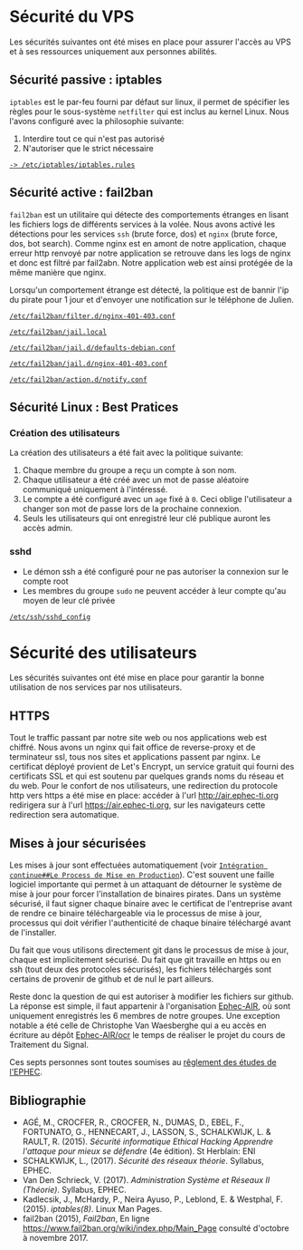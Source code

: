 Sécurité du VPS
===============

Les sécurités suivantes ont été mises en place pour assurer l'accès au VPS et à ses ressources uniquement aux personnes abilités.

Sécurité passive : iptables
---------------------------

`iptables` est le par-feu fourni par défaut sur linux, il permet de spécifier les règles pour le sous-système `netfilter` qui est inclus au kernel Linux. Nous l'avons configuré avec la philosophie suivante:

1) Interdire tout ce qui n'est pas autorisé
2) N'autoriser que le strict nécessaire

[`-> /etc/iptables/iptables.rules`](etc/iptables/iptables.rules)

Sécurité active : fail2ban
--------------------------

`fail2ban` est un utilitaire qui détecte des comportements étranges en lisant les fichiers logs de différents services à la volée. Nous avons activé les détections pour les services `ssh` (brute force, dos) et `nginx` (brute force, dos, bot search). Comme nginx est en amont de notre application, chaque erreur http renvoyé par notre application se retrouve dans les logs de nginx et donc est filtré par fail2abn. Notre application web est ainsi protégée de la même manière que nginx.

Lorsqu'un comportement étrange est détecté, la politique est de bannir l'ip du pirate pour 1 jour et d'envoyer une notification sur le téléphone de Julien.

[`/etc/fail2ban/filter.d/nginx-401-403.conf`](etc/fail2ban/filter.d/nginx-401-403.conf)

[`/etc/fail2ban/jail.local`](etc/fail2ban/jail.local)

[`/etc/fail2ban/jail.d/defaults-debian.conf`](etc/fail2ban/jail.d/defaults-debian.conf)

[`/etc/fail2ban/jail.d/nginx-401-403.conf`](etc/fail2ban/jail.d/nginx-401-403.conf)

[`/etc/fail2ban/action.d/notify.conf`](etc/fail2ban/action.d/notify.conf)

Sécurité Linux : Best Pratices
------------------------------

### Création des utilisateurs

La création des utilisateurs a été fait avec la politique suivante:

1) Chaque membre du groupe a reçu un compte à son nom.
2) Chaque utilisateur a été créé avec un mot de passe aléatoire communiqué uniquement à l'intéressé.
3) Le compte a été configuré avec un `age` fixé à `0`. Ceci oblige l'utilisateur a changer son mot de passe lors de la prochaine connexion.
4) Seuls les utilisateurs qui ont enregistré leur clé publique auront les accès admin.

### sshd

* Le démon ssh a été configuré pour ne pas autoriser la connexion sur le compte root
* Les membres du groupe `sudo` ne peuvent accéder à leur compte qu'au moyen de leur clé privée

[`/etc/ssh/sshd_config`](etc/ssh/sshd_config)

Sécurité des utilisateurs
=========================

Les sécurités suivantes ont été mise en place pour garantir la bonne utilisation de nos services par nos utilisateurs.

HTTPS
-----

Tout le traffic passant par notre site web ou nos applications web est chiffré. Nous avons un nginx qui fait office de reverse-proxy et de terminateur ssl, tous nos sites et applications passent par nginx. Le certificat déployé provient de Let's Encrypt, un service gratuit qui fourni des certificats SSL et qui est soutenu par quelques grands noms du réseau et du web. Pour le confort de nos utilisateurs, une redirection du protocole http vers https a été mise en place: accéder à l'url <http://air.ephec-ti.org> redirigera sur à l'url <https://air.ephec-ti.org>, sur les navigateurs cette redirection sera automatique.

Mises à jour sécurisées
-----------------------

Les mises à jour sont effectuées automatiquement (voir [`Intégration continue##Le Process de Mise en Production`](integration_continue.md)). C'est souvent une faille logiciel importante qui permet à un attaquant de détourner le système de mise à jour pour forcer l'installation de binaires pirates. Dans un système sécurisé, il faut signer chaque binaire avec le certificat de l'entreprise avant de rendre ce binaire téléchargeable via le processus de mise à jour, processus qui doit vérifier l'authenticité de chaque binaire téléchargé avant de l'installer.

Du fait que vous utilisons directement git dans le processus de mise à jour, chaque est implicitement sécurisé. Du fait que git travaille en https ou en ssh (tout deux des protocoles sécurisés), les fichiers téléchargés sont certains de provenir de github et de nul le part ailleurs.

Reste donc la question de qui est autoriser à modifier les fichiers sur github. La réponse est simple, il faut appartenir à l'organisation [Ephec-AIR](https://github.com/Ephec-AIR), où sont uniquement enregistrés les 6 membres de notre groupes. Une exception notable a été celle de Christophe Van Waesberghe qui a eu accès en écriture au dépôt [Ephec-AIR/ocr](https://github.com/Ephec-AIR/ocr) le temps de réaliser le projet du cours de Traitement du Signal.

Ces septs personnes sont toutes soumises au [rêglement des études de l'EPHEC](http://www.ephec.be/uploads/PLEIN%20EXERCICE/G%C3%A9n%C3%A9ral%202017-2018/Reglement_general_etudes_examens_2017-18.pdf).

Bibliographie
-------------

* AGÉ, M., CROCFER, R., CROCFER, N., DUMAS, D., EBEL, F., FORTUNATO, G., HENNECART, J., LASSON, S., SCHALKWIJK, L. & RAULT, R. (2015). *Sécurité informatique Ethical Hacking Apprendre l'attaque pour mieux se défendre* (4e édition). St Herblain: ENI
* SCHALKWIJK, L., (2017). *Sécurité des réseaux théorie*. Syllabus, EPHEC.
* Van Den Schrieck, V. (2017). *Administration Système et Réseaux II (Théorie)*. Syllabus, EPHEC.
* Kadlecsik, J., McHardy, P., Neira Ayuso, P., Leblond, E. & Westphal, F. (2015). *iptables(8)*. Linux Man Pages.
* fail2ban (2015), *Fail2ban*, En ligne <https://www.fail2ban.org/wiki/index.php/Main_Page> consulté d'octobre à novembre 2017.